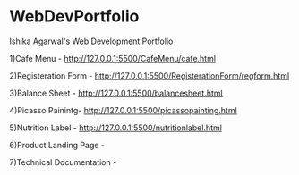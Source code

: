 # WebDevPortfolio
Ishika Agarwal's Web Development Portfolio



1)Cafe Menu -      http://127.0.0.1:5500/CafeMenu/cafe.html


2)Registeration Form -  http://127.0.0.1:5500/RegisterationForm/regform.html


3)Balance Sheet -      http://127.0.0.1:5500/balancesheet.html


4)Picasso Painintg-  http://127.0.0.1:5500/picassopainting.html

5)Nutrition Label - http://127.0.0.1:5500/nutritionlabel.html


6)Product Landing Page - 

7)Technical Documentation - 


